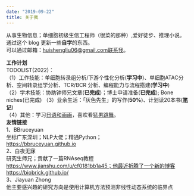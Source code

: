 ```yaml
---
date: "2019-09-22"
title: 关于我
---
```


从事生物信息；单细胞初级生信工程师（很菜的那种）,爱好徒步、推理小说。  
通过这个 blog 更新一些**自学**的东西。  
可以通过邮箱：huishengliu06@gmail.com联系我。  

**工作计划**  
TODOLIST(2022)：  
（1）工作技能：单细胞转录组分析/下游个性化分析(**学习中**)、单细胞ATAC分析、空间转录组学分析、TCR/BCR 分析、编程能力与流程搭建(**学习中**)  
（2）学术技能：协助钟师兄文章(**已完成**)；博士申请准备(**已完成**); Bone niches(已完成) 
（3）业余生活：「灰色先生」的写作(**50%**)、计划读20本书([**笔记**](../solitude/20220124/))  
（4）其他：学习[日语和画画](https://space.bilibili.com/526891995/favlist?fid=1409848295&ftype=create)，喜欢看[猛男跳舞](https://space.bilibili.com/526891995/favlist?fid=1567285295&ftype=create)。  
**友情链接**  
1、BBruceyuan  
坐标广东深圳；NLP大佬；精通Python；  
https://bbruceyuan.github.io  
2、白夜无寐  
研究生师兄；贡献了一篇RNAseq教程  
https://www.jianshu.com/u/cf0181bb1a45；他最近折腾了一个新的博客 https://biobrick.github.io/  
3、Jiayuan Zhong  
他主要感兴趣的研究方向是使用计算机方法预测非线性动态系统的临界点

